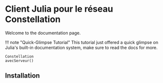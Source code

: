 # Client Julia pour le réseau Constellation

Welcome to the documentation page. 

!!! note "Quick-Glimpse Tutorial"
    This tutorial just offered a quick glimpse on Julia's built-in documentation system, make sure to read the docs for more.

```@docs
Constellation
avecServeur()
```

## Installation
